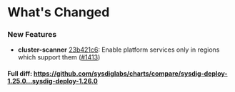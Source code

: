 # What's Changed

### New Features
- **cluster-scanner** [23b421c6](https://github.com/sysdiglabs/charts/commit/23b421c60dafe24c2e777f38c490e7f88c2c42a4): Enable platform services only in regions which support them ([#1413](https://github.com/sysdiglabs/charts/issues/1413))
#### Full diff: https://github.com/sysdiglabs/charts/compare/sysdig-deploy-1.25.0...sysdig-deploy-1.26.0
